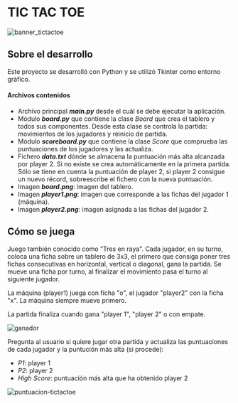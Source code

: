 # TIC TAC TOE

![banner_tictactoe](https://github.com/arenaf/tic-tac-toe/assets/169451601/286c7b58-495c-4aa8-baed-7baefa62bbfe)


## Sobre el desarrollo
Este proyecto se desarrolló con Python y se utilizó Tkinter como entorno gráfico.

#### Archivos contenidos
- Archivo principal ***main.py*** desde el cuál se debe ejecutar la aplicación.
- Módulo ***board.py*** que contiene la clase *Board* que crea el tablero y todos sus componentes.
  Desde esta clase se controla la partida: movimientos de los jugadores y reinicio de partida.
- Módulo ***scoreboard.py*** que contiene la clase *Score* que comprueba las puntuaciones de los jugadores y las actualiza.
- Fichero ***data.txt*** dónde se almacena la puntuación más alta alcanzada por player 2. Si no existe se crea automáticamente
  en la primera partida. Sólo se tiene en cuenta la puntuación de player 2, si player 2 consigue un nuevo récord,
  sobreescribe el fichero con la nueva puntuación.
- Imagen ***board.png***: imagen del tablero.
- Imagen ***player1.png***: imagen que corresponde a las fichas del jugador 1 (máquina).
- Imagen ***player2.png***: imagen asignada a las fichas del jugador 2.


## Cómo se juega
Juego también conocido como "Tres en raya". 
Cada jugador, en su turno, coloca una ficha sobre un tablero de 3x3, el primero que consiga poner tres fichas consecutivas en horizontal, vertical o diagonal, gana la partida.
Se mueve una ficha por turno, al finalizar el movimiento pasa el turno al siguiente jugador.

La máquina (player1) juega con ficha "o", el jugador "player2" con la ficha "x". La máquina siempre mueve primero.

La partida finaliza cuando gana "player 1", "player 2" o con empate.

![ganador](https://github.com/arenaf/tic-tac-toe/assets/169451601/1d7cde75-c959-473d-a608-03eaf140a942)

Pregunta al usuario si quiere jugar otra partida y actualiza las puntuaciones de cada jugador y la puntución más alta (si procede):

  - *P1*: player 1
  - *P2*: player 2
  - *High Score*: puntuación más alta que ha obtenido player 2

![puntuacion-tictactoe](https://github.com/arenaf/tic-tac-toe/assets/169451601/64dd7344-4333-4e2c-95ab-e9b5ace687a6)



